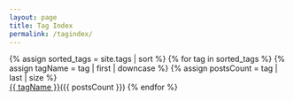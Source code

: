 ```yaml
---
layout: page
title: Tag Index
permalink: /tagindex/
---
```


<html>
  <head>
    <title>Tag Index</title>
  </head>
    <body>
      <div>
        {% assign sorted_tags = site.tags | sort %} {% for tag in sorted_tags %} {% assign tagName = tag | first | downcase %} {% assign postsCount = tag | last | size %} <br><a href='/tag/{{ tagName }}'><i class='glyphicon glyphicon-tag'></i>{{ tagName }}</a>({{ postsCount }}) {% endfor %}
      </div>
    </body>
</html>

